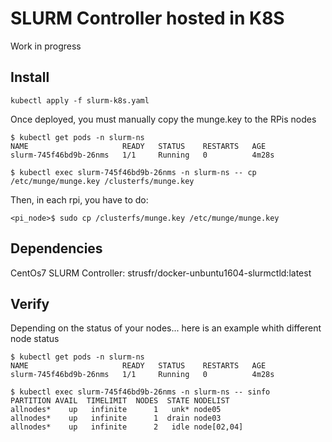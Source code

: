 # SLURM Controller hosted in K8S

Work in progress

## Install
```
kubectl apply -f slurm-k8s.yaml
```
Once deployed, you must manually copy the munge.key to the RPis nodes
```
$ kubectl get pods -n slurm-ns
NAME                     READY   STATUS    RESTARTS   AGE
slurm-745f46bd9b-26nms   1/1     Running   0          4m28s

$ kubectl exec slurm-745f46bd9b-26nms -n slurm-ns -- cp /etc/munge/munge.key /clusterfs/munge.key
```

Then, in each rpi, you have to do:
```
<pi_node>$ sudo cp /clusterfs/munge.key /etc/munge/munge.key
```

## Dependencies
CentOs7 SLURM Controller: strusfr/docker-unbuntu1604-slurmctld:latest

## Verify
Depending on the status of your nodes... here is an example whith different node status

```
$ kubectl get pods -n slurm-ns
NAME                     READY   STATUS    RESTARTS   AGE
slurm-745f46bd9b-26nms   1/1     Running   0          4m28s

$ kubectl exec slurm-745f46bd9b-26nms -n slurm-ns -- sinfo
PARTITION AVAIL  TIMELIMIT  NODES  STATE NODELIST
allnodes*    up   infinite      1   unk* node05
allnodes*    up   infinite      1  drain node03
allnodes*    up   infinite      2   idle node[02,04]
```